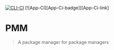 [![CLI-CI][CLI-Ci-badge]][CLI-Ci-link]
[![App-CI][App-Ci-badge]][App-Ci-link]

[CLI-Ci-badge]: https://github.com/Charlie-Sumorok/ppm/workflows/CLI%20CI/badge.svg
[CLI-Ci-link]: https://github.com/Charlie-Sumorok/ppm/actions?query=workflow%3A%22CLI+CI%22

[CLI-Ci-badge]: https://github.com/Charlie-Sumorok/ppm/workflows/App%20CI/badge.svg
[CLI-Ci-link]: https://github.com/Charlie-Sumorok/ppm/actions?query=workflow%3A%22App+CI%22

# PMM
> A package manager for package managers
